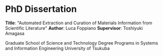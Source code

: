 # PhD Dissertation

**Title**: "Automated Extraction and Curation of Materials Information from Scientific Literature"
**Author**: Luca Foppiano
**Supervisor**: Toshiyuki Amagasa 

Graduate School of Science and Technology 
Degree Programs in Systems and Information Engineering 
University of Tsukuba
